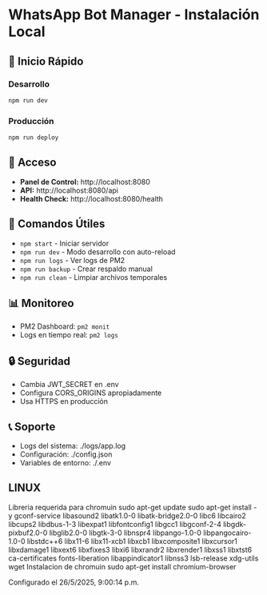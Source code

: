 # WhatsApp Bot Manager - Instalación Local

## 🚀 Inicio Rápido

### Desarrollo
```bash
npm run dev
```

### Producción
```bash
npm run deploy
```

## 📱 Acceso
- **Panel de Control:** http://localhost:8080
- **API:** http://localhost:8080/api
- **Health Check:** http://localhost:8080/health

## 🔧 Comandos Útiles
- `npm start` - Iniciar servidor
- `npm run dev` - Modo desarrollo con auto-reload
- `npm run logs` - Ver logs de PM2
- `npm run backup` - Crear respaldo manual
- `npm run clean` - Limpiar archivos temporales

## 📊 Monitoreo
- PM2 Dashboard: `pm2 monit`
- Logs en tiempo real: `pm2 logs`

## 🔒 Seguridad
- Cambia JWT_SECRET en .env
- Configura CORS_ORIGINS apropiadamente
- Usa HTTPS en producción

## 📞 Soporte
- Logs del sistema: ./logs/app.log
- Configuración: ./config.json
- Variables de entorno: ./.env

## LINUX
Libreria requerida para chromuin
sudo apt-get update
sudo apt-get install -y gconf-service libasound2 libatk1.0-0 libatk-bridge2.0-0 libc6 libcairo2 libcups2 libdbus-1-3 libexpat1 libfontconfig1 libgcc1 libgconf-2-4 libgdk-pixbuf2.0-0 libglib2.0-0 libgtk-3-0 libnspr4 libpango-1.0-0 libpangocairo-1.0-0 libstdc++6 libx11-6 libx11-xcb1 libxcb1 libxcomposite1 libxcursor1 libxdamage1 libxext6 libxfixes3 libxi6 libxrandr2 libxrender1 libxss1 libxtst6 ca-certificates fonts-liberation libappindicator1 libnss3 lsb-release xdg-utils wget
Instalacion de chromuin
sudo apt-get install chromium-browser


Configurado el 26/5/2025, 9:00:14 p.m.
